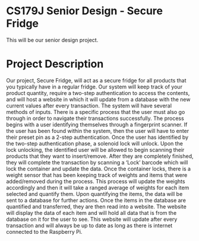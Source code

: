 # CS179J Senior Design - Secure Fridge
This will be our senior design project.

<h1>Project Description</h1>
<p>
  Our project, Secure Fridge, will act as a secure fridge for all products that you typically have in a regular fridge. Our system will keep track of your product quantity, require a two-step authentication to access the contents, and will host a website in which it will update from a database with the new current values after every transaction. The system will have several methods of inputs. There is a specific process that the user must also go through in order to navigate their transactions successfully. 
  The process begins with a user identifying themselves through a fingerprint scanner. If the user has been found within the system, then the user will have to enter their preset pin as a 2-step authentication. Once the user has identified by the two-step authentication phase, a solenoid lock will unlock. Upon the lock unlocking, the identified user will be allowed to begin scanning their products that they want to insert/remove. After they are completely finished, they will complete the transaction by scanning a ‘Lock’ barcode which will lock the container and update the data.
  Once the container locks, there is a weight sensor that has been keeping track of weights and items that were added/removed during the process. This process will update the weights accordingly and then it will take a ranged average of weights for each item selected and quantify them. Upon quantifying the items, the data will be sent to a database for further actions.
Once the items in the database are quantified and transferred, they are then read into a website. The website will display the data of each item and will hold all data that is from the database on it for the user to see. This website will update after every transaction and will always be up to date as long as there is internet connected to the Raspberry Pi.
</p>

